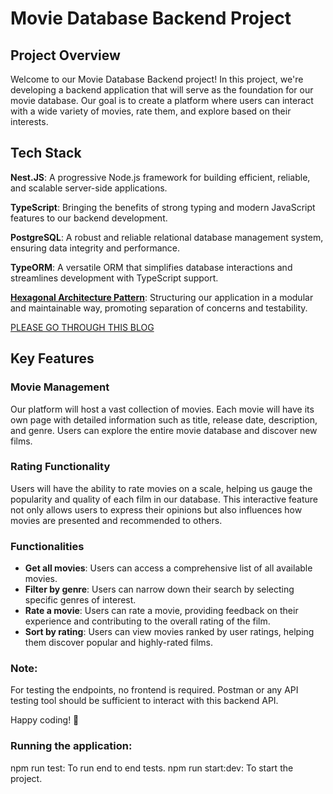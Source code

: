 

# Movie Database Backend Project

## Project Overview

Welcome to our Movie Database Backend project! In this project, we're developing a backend application that will serve as the foundation for our movie database. Our goal is to create a platform where users can interact with a wide variety of movies, rate them, and explore based on their interests.

## Tech Stack

**Nest.JS**: A progressive Node.js framework for building efficient, reliable, and scalable server-side applications.

**TypeScript**: Bringing the benefits of strong typing and modern JavaScript features to our backend development.

**PostgreSQL**: A robust and reliable relational database management system, ensuring data integrity and performance.

**TypeORM**: A versatile ORM that simplifies database interactions and streamlines development with TypeScript support.

<u>**Hexagonal Architecture Pattern**</u>: Structuring our application in a modular and maintainable way, promoting separation of concerns and testability.

[PLEASE GO THROUGH THIS BLOG](https://netflixtechblog.com/ready-for-changes-with-hexagonal-architecture-b315ec967749)

## Key Features

### Movie Management

Our platform will host a vast collection of movies. Each movie will have its own page with detailed information such as title, release date, description, and genre. Users can explore the entire movie database and discover new films.

### Rating Functionality

Users will have the ability to rate movies on a scale, helping us gauge the popularity and quality of each film in our database. This interactive feature not only allows users to express their opinions but also influences how movies are presented and recommended to others.

### Functionalities

- **Get all movies**: Users can access a comprehensive list of all available movies.
- **Filter by genre**: Users can narrow down their search by selecting specific genres of interest.
- **Rate a movie**: Users can rate a movie, providing feedback on their experience and contributing to the overall rating of the film.
- **Sort by rating**: Users can view movies ranked by user ratings, helping them discover popular and highly-rated films.

### Note:

For testing the endpoints, no frontend is required. Postman or any API testing tool should be sufficient to interact with this backend API.

Happy coding! 🚀


### Running the application:

npm run test: To run end to end tests.
npm run start:dev: To start the project.
